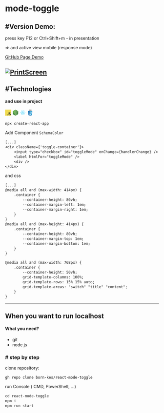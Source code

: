 # mode-toggle

## #Version Demo:
press key F12 or Ctrl+Shift+m - in presentation

=> and active view mobile (response mode) 

[1]: https://born-kes.github.io/react-mode-toggle/

[GitHub Page Demo](https://born-kes.github.io/react-mode-toggle/)

[![PrintScreen](https://born-kes.github.io/react-mode-toggle/icon.jpg)][1]
---

## #Technologies
#### and use in project
<code><img height="20" src="https://raw.githubusercontent.com/github/explore/80688e429a7d4ef2fca1e82350fe8e3517d3494d/topics/javascript/javascript.png"></code>
<code><img height="20" src="https://raw.githubusercontent.com/github/explore/80688e429a7d4ef2fca1e82350fe8e3517d3494d/topics/nodejs/nodejs.png"></code>
<code><img height="20" src="https://raw.githubusercontent.com/github/explore/80688e429a7d4ef2fca1e82350fe8e3517d3494d/topics/react/react.png"></code>
<code><img height="20" src="https://raw.githubusercontent.com/github/explore/80688e429a7d4ef2fca1e82350fe8e3517d3494d/topics/css/css.png"></code>

````
npx create-react-app
````
Add Component `SchemaColor`
````
[...]
<div className={'toggle-container'}>
    <input type="checkbox" id="toggleMode" onChange={handlerChange} />
    <label htmlFor="toggleMode" />
    <div />
</div>
````
and css
````
[...]
@media all and (max-width: 414px) {
    .container {
        --container-height: 80vh;
        --container-margin-left: 1em;
        --container-margin-right: 1em;
    }
}
@media all and (max-height: 414px) {
    .container {
        --container-height: 80vh;
        --container-margin-top: 1em;
        --container-margin-bottom: 1em;
    }
}
````

````
@media all and (max-width: 768px) {
    .container {
        --container-height: 50vh;
        grid-template-columns: 100%;
        grid-template-rows: 15% 15% auto;
        grid-template-areas: "switch" "title" "content";
    }
}
````

---
## When you want to run localhost

#### What you need?
- git
- node.js

### # step by step 

clone repository:
````
gh repo clone born-kes/react-mode-toggle
````

run Console ( CMD, PowerShell, ...)
````
cd react-mode-toggle
npm i
npm run start
````